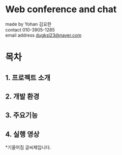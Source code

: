 # Web conference and chat


made by Yohan 김요한<br>
contact 010-3905-1285<br>
email address dugksl23@naver.com<br>


# 목차
## 1. 프로젝트 소개
## 2. 개발 환경
## 3. 주요기능
## 4. 실행 영상


*기울어짐 글씨체입니다.
